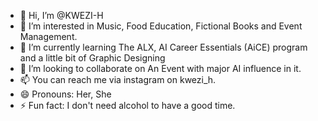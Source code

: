 - 👋 Hi, I’m @KWEZI-H
- 👀 I’m interested in Music, Food Education, Fictional Books and Event Management.
- 🌱 I’m currently learning The ALX, AI Career Essentials (AiCE) program and a little bit of Graphic Designing
- 💞️ I’m looking to collaborate on An Event with major AI influence in it.
- 📫 You can reach me via instagram on kwezi_h.
- 😄 Pronouns: Her, She
- ⚡ Fun fact: I don't need alcohol to have a good time.

<!---
KWEZI-H/KWEZI-H is a ✨ special ✨ repository because its `README.md` (this file) appears on your GitHub profile.
You can click the Preview link to take a look at your changes.
--->
